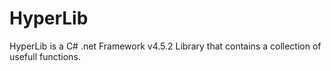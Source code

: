 # HyperLib
HyperLib is a C# .net Framework v4.5.2 Library that contains a collection of usefull functions.

